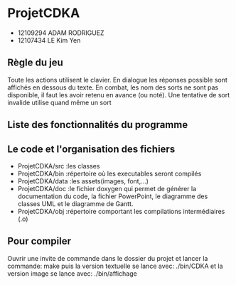 # ProjetCDKA
- 12109294 ADAM RODRIGUEZ
- 12107434 LE Kim Yen 
## Règle du jeu 
Toute les actions utilisent le clavier.
En dialogue les réponses possible sont affichés en dessous du texte.
En combat, les nom des sorts ne sont pas disponible, il faut les avoir retenu en avance (ou noté).
Une tentative de sort invalide utilise quand même un sort
## Liste des fonctionnalités du programme


## Le code et l'organisation des fichiers

- ProjetCDKA/src :les classes 
- ProjetCDKA/bin :répertoire où les executables seront compilés
- ProjetCDKA/data :les assets(images, font,...)
- ProjetCDKA/doc :le fichier doxygen qui permet de générer la documentation du code, la fichier PowerPoint, le diagramme des classes UML et le diagramme de Gantt.
- ProjetCDKA/obj :répertoire comportant les compilations intermédiaires (.o)

## Pour compiler
Ouvrir une invite de commande dans le dossier du projet et lancer la commande:
make
puis la version textuelle se lance avec:
./bin/CDKA
et la version image se lance avec:
./bin/affichage


# 

